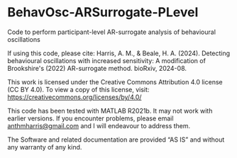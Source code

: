 # BehavOsc-ARSurrogate-PLevel

Code to perform participant-level AR-surrogate analysis of behavioural oscillations

If using this code, please cite: 
Harris, A. M., & Beale, H. A. (2024). Detecting behavioural oscillations with increased sensitivity: A modification of Brookshire's (2022) AR-surrogate method. bioRxiv, 2024-08.

This work is licensed under the Creative Commons Attribution 4.0 license (CC BY 4.0). To view a copy of this license, visit: https://creativecommons.org/licenses/by/4.0/ 

This code has been tested with MATLAB R2021b. It may not work with earlier versions. 
If you encounter problems, please email anthmharris@gmail.com and I will endeavour to address them. 

The Software and related documentation are provided “AS IS” and without any warranty of any kind.
